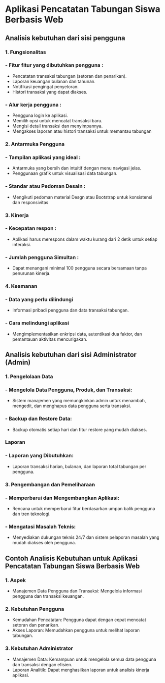 # Aplikasi Pencatatan Tabungan Siswa Berbasis Web
## Analisis kebutuhan dari sisi pengguna
### 1. Fungsionalitas
### - Fitur fitur yang dibutuhkan pengguna :
- Pencatatan transaksi tabungan (setoran dan penarikan).
- Laporan keuangan bulanan dan tahunan.
- Notifikasi pengingat penyetoran.
- Histori transaksi yang dapat diakses.
### - Alur kerja pengguna :
- Pengguna login ke aplikasi.
- Memilih opsi untuk mencatat transaksi baru.
- Mengisi detail transaksi dan menyimpannya.
- Mengakses laporan atau histori transaksi untuk memantau tabungan
### 2. Antarmuka Pengguna
### - Tampilan aplikasi yang ideal :
- Antarmuka yang bersih dan intuitif dengan menu navigasi jelas.
- Penggunaan grafik untuk visualisasi data tabungan.
### - Standar atau Pedoman Desain :
- Mengikuti pedoman material Desgn atau Bootstrap untuk konsistensi dan responsivitas
### 3. Kinerja
### - Kecepatan respon :
- Aplikasi harus merespons dalam waktu kurang dari 2 detik untuk setiap interaksi.
### - Jumlah pengguna Simultan : 
- Dapat menangani minimal 100 pengguna secara bersamaan tanpa penurunan kinerja.
### 4. Keamanan
### - Data yang perlu dilindungi
- Informasi pribadi pengguna dan data transaksi tabungan.
### - Cara melindungi aplikasi
- Mengimplementasikan enkripsi data, autentikasi dua faktor, dan pemantauan aktivitas mencurigakan.

## Analisis kebutuhan dari sisi Administrator (Admin)
### 1. Pengelolaan Data
### - Mengelola Data Pengguna, Produk, dan Transaksi:
- Sistem manajemen yang memungkinkan admin untuk menambah, mengedit, dan menghapus data pengguna serta transaksi.
### - Backup dan Restore Data:
- Backup otomatis setiap hari dan fitur restore yang mudah diakses.
### Laporan
### - Laporan yang Dibutuhkan:
- Laporan transaksi harian, bulanan, dan laporan total tabungan per pengguna.
### 3. Pengembangan dan Pemeliharaan
### - Memperbarui dan Mengembangkan Aplikasi:
- Rencana untuk memperbarui fitur berdasarkan umpan balik pengguna dan tren teknologi.
### - Mengatasi Masalah Teknis:
- Menyediakan dukungan teknis 24/7 dan sistem pelaporan masalah yang mudah diakses oleh pengguna.

## Contoh Analisis Kebutuhan untuk Aplikasi Pencatatan Tabungan Siswa Berbasis Web
### 1. Aspek
- Manajemen Data Pengguna dan Transaksi: Mengelola informasi pengguna dan transaksi keuangan.
### 2. Kebutuhan Pengguna
- Kemudahan Pencatatan: Pengguna dapat dengan cepat mencatat setoran dan penarikan.
- Akses Laporan: Memudahkan pengguna untuk melihat laporan tabungan.
### 3. Kebutuhan Administrator
- Manajemen Data: Kemampuan untuk mengelola semua data pengguna dan transaksi dengan efisien.
- Laporan Analitik: Dapat menghasilkan laporan untuk analisis kinerja aplikasi.

